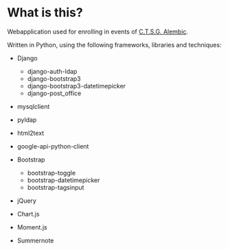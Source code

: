 # What is this?
Webapplication used for enrolling in events of [C.T.S.G. Alembic](https://alembic.utwente.nl).

Written in Python, using the following frameworks, libraries and techniques:

- Django
  - django-auth-ldap
  - django-bootstrap3
  - django-bootstrap3-datetimepicker
  - django-post_office
- mysqlclient
- pyldap
- html2text
- google-api-python-client


- Bootstrap
  - bootstrap-toggle
  - bootstrap-datetimepicker
  - bootstrap-tagsinput
- jQuery
- Chart.js
- Moment.js
- Summernote

